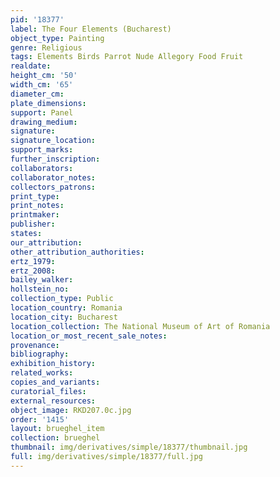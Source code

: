 ```yaml
---
pid: '18377'
label: The Four Elements (Bucharest)
object_type: Painting
genre: Religious
tags: Elements Birds Parrot Nude Allegory Food Fruit
realdate: 
height_cm: '50'
width_cm: '65'
diameter_cm: 
plate_dimensions: 
support: Panel
drawing_medium: 
signature: 
signature_location: 
support_marks: 
further_inscription: 
collaborators: 
collaborator_notes: 
collectors_patrons: 
print_type: 
print_notes: 
printmaker: 
publisher: 
states: 
our_attribution: 
other_attribution_authorities: 
ertz_1979: 
ertz_2008: 
bailey_walker: 
hollstein_no: 
collection_type: Public
location_country: Romania
location_city: Bucharest
location_collection: The National Museum of Art of Romania
location_or_most_recent_sale_notes: 
provenance: 
bibliography: 
exhibition_history: 
related_works: 
copies_and_variants: 
curatorial_files: 
external_resources: 
object_image: RKD207.0c.jpg
order: '1415'
layout: brueghel_item
collection: brueghel
thumbnail: img/derivatives/simple/18377/thumbnail.jpg
full: img/derivatives/simple/18377/full.jpg
---
```

